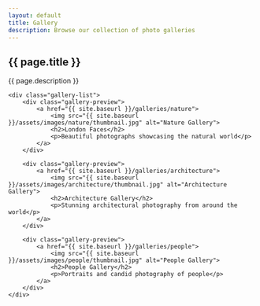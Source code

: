 ```yaml
---
layout: default
title: Gallery
description: Browse our collection of photo galleries
---
```


<section class="gallery-index">
    <h1>{{ page.title }}</h1>
    <p>{{ page.description }}</p>
    
    <div class="gallery-list">
        <div class="gallery-preview">
            <a href="{{ site.baseurl }}/galleries/nature">
                <img src="{{ site.baseurl }}/assets/images/nature/thumbnail.jpg" alt="Nature Gallery">
                <h2>London Faces</h2>
                <p>Beautiful photographs showcasing the natural world</p>
            </a>
        </div>
        
        <div class="gallery-preview">
            <a href="{{ site.baseurl }}/galleries/architecture">
                <img src="{{ site.baseurl }}/assets/images/architecture/thumbnail.jpg" alt="Architecture Gallery">
                <h2>Architecture Gallery</h2>
                <p>Stunning architectural photography from around the world</p>
            </a>
        </div>
        
        <div class="gallery-preview">
            <a href="{{ site.baseurl }}/galleries/people">
                <img src="{{ site.baseurl }}/assets/images/people/thumbnail.jpg" alt="People Gallery">
                <h2>People Gallery</h2>
                <p>Portraits and candid photography of people</p>
            </a>
        </div>
    </div>
</section>